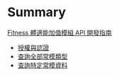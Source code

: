 # Summary

[ Fitness 體適能加值模組 API 開發指南 ](README.md)
  - [ 授權與認證 ](Authorization.md)
  - [ 查詢全部常模類型 ](Fitness_Norm_Type.md)
  - [ 查詢特定常模資料 ](Fitness_Norm_Data.md)
